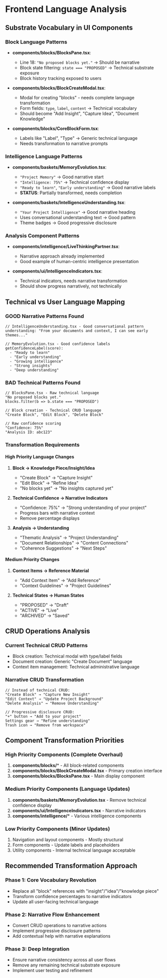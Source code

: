 # Frontend Language Analysis

## Substrate Vocabulary in UI Components

### **Block Language Patterns**
- **components/blocks/BlocksPane.tsx**:
  - Line 18: `"No proposed blocks yet."` → Should be narrative
  - Block state filtering: `state === "PROPOSED"` → Technical substrate exposure
  - Block history tracking exposed to users

- **components/blocks/BlockCreateModal.tsx**:
  - Modal for creating "blocks" - needs complete language transformation
  - Form fields: `type`, `label`, `content` → Technical vocabulary
  - Should become "Add Insight", "Capture Idea", "Document Knowledge"

- **components/blocks/CoreBlockForm.tsx**:
  - Labels like "Label", "Type" → Generic technical language
  - Needs transformation to narrative prompts

### **Intelligence Language Patterns**
- **components/baskets/MemoryEvolution.tsx**:
  - `"Project Memory"` → Good narrative start
  - `"Intelligence: 75%"` → Technical confidence display
  - `"Ready to learn"`, `"Early understanding"` → Good narrative labels
  - **STATUS**: Partially transformed, needs completion

- **components/baskets/IntelligenceUnderstanding.tsx**:
  - `"Your Project Intelligence"` → Good narrative heading
  - Uses conversational understanding text → Good pattern
  - Theme badges → Good progressive disclosure

### **Analysis Component Patterns**
- **components/intelligence/LiveThinkingPartner.tsx**:
  - Narrative approach already implemented
  - Good example of human-centric intelligence presentation

- **components/ui/IntelligenceIndicators.tsx**:
  - Technical indicators, needs narrative transformation
  - Should show progress narratively, not technically

## Technical vs User Language Mapping

### **GOOD Narrative Patterns Found**
```tsx
// IntelligenceUnderstanding.tsx - Good conversational pattern
understanding: "From your documents and context, I can see early themes..."

// MemoryEvolution.tsx - Good confidence labels
getConfidenceLabel(score):
  - "Ready to learn"
  - "Early understanding" 
  - "Growing intelligence"
  - "Strong insights"
  - "Deep understanding"
```

### **BAD Technical Patterns Found**
```tsx
// BlocksPane.tsx - Raw technical language
"No proposed blocks yet."
blocks.filter(b => b.state === "PROPOSED")

// Block creation - Technical CRUD language
"Create Block", "Edit Block", "Delete Block"

// Raw confidence scoring
"Confidence: 75%"
"Analysis ID: abc123"
```

### **Transformation Requirements**

#### **High Priority Language Changes**
1. **Block → Knowledge Piece/Insight/Idea**
   - "Create Block" → "Capture Insight"
   - "Edit Block" → "Refine Idea"
   - "No blocks yet" → "No insights captured yet"

2. **Technical Confidence → Narrative Indicators**
   - "Confidence: 75%" → "Strong understanding of your project"
   - Progress bars with narrative context
   - Remove percentage displays

3. **Analysis → Understanding**
   - "Thematic Analysis" → "Project Understanding"
   - "Document Relationships" → "Content Connections"
   - "Coherence Suggestions" → "Next Steps"

#### **Medium Priority Changes**
1. **Context Items → Reference Material**
   - "Add Context Item" → "Add Reference"
   - "Context Guidelines" → "Project Guidelines"

2. **Technical States → Human States**
   - "PROPOSED" → "Draft"
   - "ACTIVE" → "Live"
   - "ARCHIVED" → "Saved"

## CRUD Operations Analysis

### **Current Technical CRUD Patterns**
- Block creation: Technical modal with type/label fields
- Document creation: Generic "Create Document" language
- Context item management: Technical administrative language

### **Narrative CRUD Transformation**
```tsx
// Instead of technical CRUD:
"Create Block" → "Capture New Insight"
"Edit Context" → "Update Project Background"
"Delete Analysis" → "Remove Understanding"

// Progressive disclosure CRUD:
"+" button → "Add to your project"
Settings gear → "Refine understanding"
Trash icon → "Remove from workspace"
```

## Component Transformation Priorities

### **High Priority Components (Complete Overhaul)**
1. **components/blocks/*** - All block-related components
2. **components/blocks/BlockCreateModal.tsx** - Primary creation interface
3. **components/blocks/BlocksPane.tsx** - Main display component

### **Medium Priority Components (Language Updates)**
1. **components/baskets/MemoryEvolution.tsx** - Remove technical confidence display
2. **components/ui/IntelligenceIndicators.tsx** - Narrative indicators
3. **components/intelligence/*** - Various intelligence components

### **Low Priority Components (Minor Updates)**
1. Navigation and layout components - Mostly structural
2. Form components - Update labels and placeholders
3. Utility components - Internal technical language acceptable

## Recommended Transformation Approach

### **Phase 1: Core Vocabulary Revolution**
- Replace all "block" references with "insight"/"idea"/"knowledge piece"
- Transform confidence percentages to narrative indicators
- Update all user-facing technical language

### **Phase 2: Narrative Flow Enhancement**
- Convert CRUD operations to narrative actions
- Implement progressive disclosure patterns
- Add contextual help with narrative explanations

### **Phase 3: Deep Integration**
- Ensure narrative consistency across all user flows
- Remove any remaining technical substrate exposure
- Implement user testing and refinement